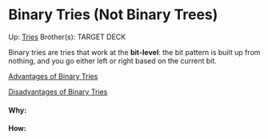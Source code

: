 # Binary Tries (Not Binary Trees)

Up: [Tries](tries)
Brother(s):
TARGET DECK

Binary tries are tries that work at the **bit-level**: the bit pattern is built up from nothing, and you go either left or right based on the current bit.

[Advantages of Binary Tries](advantages_of_binary_tries)

[Disadvantages of Binary Tries](disadvantages_of_binary_tries)



































#### Why:
#### How:









